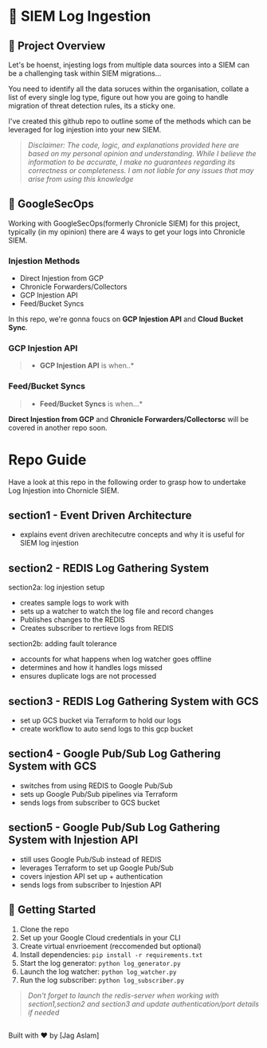 # 🚀 SIEM Log Ingestion

## 🌟 Project Overview

Let's be hoenst, injesting logs from multiple data sources into a SIEM can be a challenging task within SIEM migrations...

You need to identify all the data soruces within the organisation, collate a list of every single log type, figure out how you are going to handle migration of threat detection rules, its a sticky one. 

I've created this github repo to outline some of the methods which can be leveraged for log injestion into your new SIEM. 

> *Disclaimer: The code, logic, and explanations provided here are based on my personal opinion and understanding. While I believe the information to be accurate, I make no guarantees regarding its correctness or completeness. I am not liable for any issues that may arise from using this knowledge*

## 🌟 GoogleSecOps

Working with GoogleSecOps(formerly Chronicle SIEM) for this project,
typically (in my opinion) there are 4 ways to get your logs into Chronicle SIEM. 

### Injestion Methods 
 - Direct Injestion from GCP
 - Chronicle Forwarders/Collectors
 - GCP Injestion API
 - Feed/Bucket Syncs

In this repo, we're gonna foucs on **GCP Injestion API** and **Cloud Bucket Sync**. 

### GCP Injestion API
> * **GCP Injestion API** is when..*
### Feed/Bucket Syncs
> * **Feed/Bucket Syncs** is when...*







**Direct Injestion from GCP** and **Chronicle Forwarders/Collectorsc** will be covered in another repo soon. 

# Repo Guide

Have a look at this repo in the following order to grasp how to undertake Log Injestion into Chornicle SIEM. 

## section1 - Event Driven Architecture  
 
 - explains event driven arechitecutre concepts and why it is useful for SIEM log injestion

## section2 - REDIS Log Gathering System 
 
 section2a: log injestion setup
 - creates sample logs to work with
 - sets up a watcher to watch the log file and record changes
 - Publishes changes to the REDIS 
 - Creates subscriber to rertieve logs from REDIS

 section2b: adding fault tolerance
 - accounts for what happens when log watcher goes offline
 - determines and how it handles logs missed
 - ensures duplicate logs are not processed 


## section3 - REDIS Log Gathering System with GCS 

 - set up GCS bucket via Terraform to hold our logs
 - create workflow to auto send logs to this gcp bucket 


## section4 - Google Pub/Sub Log Gathering System with GCS 
 
 - switches from using REDIS to Google Pub/Sub 
 - sets up Google Pub/Sub pipelines via Terraform
 - sends logs from subscriber to GCS bucket

## section5 - Google Pub/Sub Log Gathering System with Injestion API 
 
 - still uses Google Pub/Sub instead of REDIS
 - leverages Terraform to set up Google Pub/Sub
 - covers injestion API set up + authentication
 - sends logs from subscriber to Injestion API



## 🚀 Getting Started

1. Clone the repo
2. Set up your Google Cloud credentials in your CLI
3. Create virtual envrioement (reccomended but optional)
4. Install dependencies: `pip install -r requirements.txt`
5. Start the log generator: `python log_generator.py`
6. Launch the log watcher: `python log_watcher.py`
7. Run the log subscriber: `python log_subscriber.py`

> *Don't forget to launch the redis-server when working with section1,section2 and section3 and update authentication/port details if needed*


## 

Built with ❤️ by [Jag Aslam]